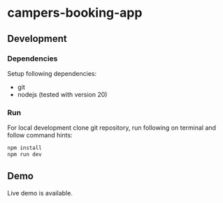 # campers-booking-app

## Development

### Dependencies

Setup following dependencies:

- git
- nodejs (tested with version 20)

### Run

For local development clone git repository, run following on terminal and follow command hints:

```sh
npm install
npm run dev
```

## Demo

Live demo is available.
